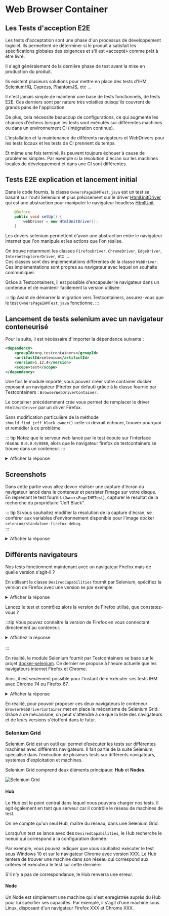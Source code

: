 # Web Browser Container


## Les Tests d'acception E2E

Les tests d'acceptation sont une phase d'un processus de développement logiciel. Ils permettent de déterminer si le produit a satisfait les spécifications globales des exigences et s'il est «accepté» comme prêt à être livré.

Il s'agit généralement de la dernière phase de test avant la mise en production du produit.

Ils existent plusieurs solutions pour mettre en place des tests d'IHM, [SeleniumHQ](https://www.seleniumhq.org/), [Cypress](https://www.cypress.io/), [PhantomJS](http://phantomjs.org/), etc ... 

Il n'est jamais simple de maintenir une base de tests fonctionnels, de tests E2E. Ces derniers sont par nature très volatiles puisqu'ils couvrent de grands pans de l'application. 

De plus, cela nécessite beaucoup de configurations, ce qui augmente les chances d'échecs lorsque les tests sont exécutés sur différentes machines ou dans un environnement CI (intégration continue).

L'installation et la maintenance de différents navigateurs et WebDrivers pour les tests locaux et les tests de CI prennent du temps.

Et même une fois terminé, ils peuvent toujours échouer à cause de problèmes simples. Par exemple si la résolution d'écran sur les machines locales de développement et dans une CI sont différentes.


## Tests E2E explication et lancement initial

Dans le code fournis, la classe `OwnersPageIHMTest.java` est un test se basant sur l'outil Selenium et plus précisement sur le driver [HtmlUnitDriver](https://github.com/SeleniumHQ/htmlunit-driver) 
qui est une abstraction pour manipuler le navigateur headless [HtmlUnit](http://htmlunit.sourceforge.net/).

```java
    @Before
    public void setUp() {
        webDriver = new HtmlUnitDriver();
    }
```

Les drivers selenium permettent d'avoir une abstraction entre le navigateur internet que l'on manipule et les actions que l'on réalise.

On trouve notamment les classes `FirefoxDriver`, `ChromeDriver`, `EdgeDriver`, `InternetExplorerDriver`, etc ...  
Ces classes sont des implémentations différentes de la classe `WebDriver`. Ces implémentations sont propres au navigateur avec lequel on souhaite communiquer.

Grâce à Testcontainers, il est possible d'encapsuler le navigateur dans un conteneur et de maintenir facilement la version utilisée.


::: tip
Avant de démarrer la migration vers Testcontainers, assurez-vous que le test `OwnersPageIHMTest.java` fonctionne.
:::

## Lancement de tests selenium avec un navigateur conteneurisé

Pour la suite, il est nécéssaire d'importer la dépendance suivante :

```xml
<dependency>
    <groupId>org.testcontainers</groupId>
    <artifactId>selenium</artifactId>
    <version>1.12.4</version>
    <scope>test</scope>
</dependency>
```

Une fois le module importé, vous pouvez créer votre container docker exposant un navigateur (Firefox par defaut) grâce à la classe fournie par Testcontainers : `BrowserWebDriverContainer`.

Le container précédemment crée vous permet de remplacer le driver `HtmlUnitDriver` par un driver Firefox. 

Sans modification particulière de la méthode `should_find_jeff_black_owner()` celle-ci devrait échouer, trouver pourquoi et remédier à ce problème.

::: tip
Notez que le serveur web lancé par le test écoute sur l'interface réseau `0.0.0.0/8080`, alors que le navigateur firefox de testcontainers se trouve dans un conteneur.
:::

<details>
<summary>Afficher la réponse</summary>

```java
private static BrowserWebDriverContainer genericContainer;

static {
    genericContainer = new BrowserWebDriverContainer()
        .withCapabilities(new FirefoxOptions());
    genericContainer.start();
}
    
private WebDriver webDriver;

@Before
public void setUp() {
    webDriver = genericContainer.getWebDriver();
}

@Test
public void should_find_jeff_black_owner() throws InterruptedException {
    // L'adresse IP peut être obtenue sous linux avec à partir de l'interface réseau docker0
    // Sous Mac et Windows, à partir de la version 18.03 de Docker, il est possible d'utiliser `host.docker.internal` 
    // La méthode genericContainer.getTestHostIpAddress() ne fonctionne pour l'instant qu'avec une docker machine
    // java.lang.UnsupportedOperationException: getTestHostIpAddress() is only implemented for docker-machine right now
    webDriver.get("http://" + dockerIp + ":8080/");
    webDriver.findElement(By.cssSelector("[title*='find owners']")).click();
    
    ...
}
```
</details>

## Screenshots

Dans cette partie vous allez devoir réaliser une capture d'écran du navigateur lancé dans le conteneur et persister l'image sur votre disque.  
En reprenant le test fournis (`OwnersPageIHMTest`), capturer le resultat de la recherche du propriétaire "Jeff Black".

::: tip
Si vous souhaitez modifier la résolution de la capture d'écran, se conférer aux variables d'environnement disponible pour l'image docker `selenium/standalone-firefox-debug`.  
:::

<details>
<summary>Afficher la réponse</summary>

```java
// into AbstractIntegrationTest
Map<String, String> envs = new HashMap<>();
envs.put("SCREEN_WIDTH", "1366");
envs.put("SCREEN_HEIGHT", "768");
envs.put("SCREEN_DEPTH", "24");

genericContainer = (BrowserWebDriverContainer) new BrowserWebDriverContainer()
    .withCapabilities(new FirefoxOptions())
    .withEnv(envs);
genericContainer.start();


// into OwnersPageIHMTest.java
@Test
public void take_screenshot_jeff_black_owner() throws InterruptedException, IOException {
    webDriver.get("http://" + dockerIpv4 + ":8080/");

    webDriver.findElement(By.cssSelector("[title*='find owners']")).click();
    WebElement lastname = webDriver.findElement(By.id("lastName"));
    lastname.sendKeys("black");
    lastname.submit();
    // On attends que la page soit correctement chargée
    Thread.sleep(1000);

    File outputFile = ((RemoteWebDriver)webDriver).getScreenshotAs(OutputType.FILE);
    File copied = new File("./screenshot.png");
    Files.copy(outputFile.toPath(), copied.toPath(), StandardCopyOption.REPLACE_EXISTING);
}
```
</details>

## Différents navigateurs

Nos tests fonctionnent maintenant avec un navigateur Firefox mais de quelle version s'agit-il ? 

En utilisant la classe `DesiredCapabilities` fournit par Selenium, spécifiez la version de Firefox avec une version `66` par exemple.

<details>
<summary>Afficher la réponse</summary>

```java
static {
    DesiredCapabilities firefox = DesiredCapabilities.firefox();
    firefox.setPlatform(Platform.LINUX);
    firefox.setVersion("66");

    genericContainer = new BrowserWebDriverContainer()
        .withCapabilities(firefox);
    genericContainer.start();
}
```
</details>

Lancez le test et contrôlez alors la version de Firefox utilisé, que constatez-vous ?

:::tip
Vous pouvez connaître la version de Firefox en vous connectant directement au conteneur.

<details>
<summary>Affichez la réponse</summary>

```sh
docker exec -it <containerId> firefox -v
```
</details>
</br>
:::

En réalité, le module Selenium fournit par Testcontainers se base sur le projet [docker-selenium](https://github.com/SeleniumHQ/docker-selenium). Ce dernier ne propose à l'heure actuelle que les navigateurs internet Firefox et Chrome.

Ainsi, il est seulement possible pour l'instant de n'exécuter ses tests IHM avec Chrome 74 ou Firefox 67.

<details>
<summary>Afficher la réponse</summary>

```java
static {
    DesiredCapabilities chrome = DesiredCapabilities.chrome();

    genericContainer = new BrowserWebDriverContainer()
        .withCapabilities(chrome);
    genericContainer.start();
}
```
</details>


En réalité, pour pouvoir proposer ces deux navigateurs le conteneur `BrowserWebDriverContainer` met en place le mécanisme de Selenium Grid. Grâce à ce mécanisme, on peut s'attendre à ce que la liste des navigateurs et de leurs versions s'étoffent dans le futur.

### Selenium Grid

Selenium Grid est un outil qui permet d’exécuter les tests sur différentes machines avec différents navigateurs. Il fait partie de la suite Selenium, spécialisé dans l'exécution de plusieurs tests sur différents navigateurs, systèmes d'exploitation et machines.

Selenium Grid comprend deux éléments principaux: **Hub** et **Nodes**.

![Selenium Grid](selenium_grid.png)

#### Hub

Le Hub est le point central dans lequel nous pouvons charger nos tests. Il agit également en tant que serveur car il contrôle le réseau de machines de test. 

On ne compte qu'un seul Hub, maître du réseau, dans une Selenium Grid.

Lorsqu'un test se lance avec des `DesiredCapabilities`, le Hub recherche le noeud qui correspond à la configuration donnée.

Par exemple, vous pouvez indiquer que vous souhaitez exécuter le test sous Windows 10 et sur le navigateur Chrome avec version XXX. Le Hub tentera de trouver une machine dans son réseau qui correspond aux critères et exécutera le test sur cette dernière. 

S'il n'y a pas de correspondance, le Hub renverra une erreur.

#### Node

Un Node est simplement une machine qui s'est enregistrée auprès du Hub pour lui spécifier ses capacités. Par exemple, il s'agit d'une machine sous Linux, disposant d'un navigateur Firefox XXX et Chrome XXX.


